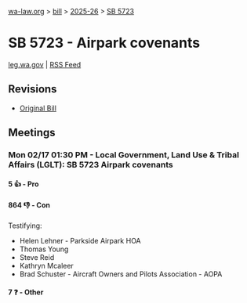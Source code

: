 [wa-law.org](/) > [bill](/bill/) > [2025-26](/bill/2025-26/) > [SB 5723](/bill/2025-26/sb/5723/)

# SB 5723 - Airpark covenants
[leg.wa.gov](https://app.leg.wa.gov/billsummary?BillNumber=5723&Year=2025&Initiative=false) | [RSS Feed](./rss.xml)

## Revisions
* [Original Bill](1/)

## Meetings
### Mon 02/17 01:30 PM - Local Government, Land Use & Tribal Affairs (LGLT): SB 5723 Airpark covenants
#### 5 👍 - Pro

#### 864 👎 - Con
Testifying:
* Helen Lehner - Parkside Airpark HOA
* Thomas Young
* Steve Reid
* Kathryn Mcaleer
* Brad Schuster - Aircraft Owners and Pilots Association - AOPA

#### 7 ❓ - Other
